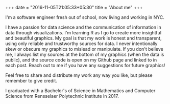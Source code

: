 +++
date = "2016-11-05T21:05:33+05:30"
title = "About me"
+++

I'm a software engineer fresh out of school, now living and working in NYC. 

I have a passion for data science and the communication of information in data through
visualizations. I'm learning R as I go to create more insightful and beautiful graphics. My goal is that my work
is honest and transparent, using only reliable and trustworthy sources for data. I never
intentionally skew or obscure my graphics to mislead or manipulate. If you don't believe me, I always list my sources at
the bottom of my graphics (when the data is public), and the source code is open on my Github page and linked to in
each post. Reach out to me if you have any suggestions for future graphics!

Feel free to share and distribute my work any way you like, but please remember to give credit.

I graduated with a Bachelor's of Science in Mathematics and Computer Science from Rensselaer
Polytechnic Institute in 2017.
